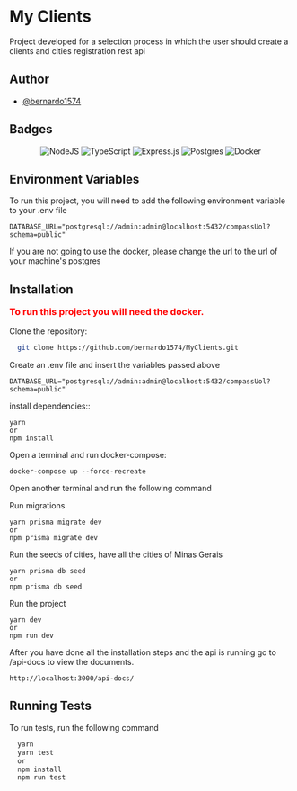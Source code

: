 # My Clients

Project developed for a selection process in which the user should create a clients and cities registration rest api

## Author

- [@bernardo1574](https://www.github.com/bernardo1574)

## Badges

<div align="center">

![NodeJS](https://img.shields.io/badge/node.js-6DA55F?style=for-the-badge&logo=node.js&logoColor=white)
![TypeScript](https://img.shields.io/badge/typescript-%23007ACC.svg?style=for-the-badge&logo=typescript&logoColor=white)
![Express.js](https://img.shields.io/badge/express.js-%23404d59.svg?style=for-the-badge&logo=express&logoColor=%2361DAFB)
![Postgres](https://img.shields.io/badge/PostgreSQL-316192?style=for-the-badge&logo=postgresql&logoColor=white)
![Docker](https://img.shields.io/badge/docker-%230db7ed.svg?style=for-the-badge&logo=docker&logoColor=white)

</div>

## Environment Variables

To run this project, you will need to add the following ​​environment variable to your .env file

`DATABASE_URL="postgresql://admin:admin@localhost:5432/compassUol?schema=public"`

If you are not going to use the docker, please change the url to the url of your machine's postgres

## Installation

<h3 style="color: red; margin-bottom:1rem;margin-top:1rem;">To run this project you will need the docker.</h3>

Clone the repository:

```bash
  git clone https://github.com/bernardo1574/MyClients.git
```

Create an .env file and insert the variables passed above

```
DATABASE_URL="postgresql://admin:admin@localhost:5432/compassUol?schema=public"
```

install dependencies::

```
yarn
or
npm install
```

Open a terminal and run docker-compose:

```
docker-compose up --force-recreate
```

Open another terminal and run the following command

Run migrations

```
yarn prisma migrate dev
or
npm prisma migrate dev
```

Run the seeds of cities, have all the cities of Minas Gerais

```
yarn prisma db seed
or
npm prisma db seed
```

Run the project

```
yarn dev
or
npm run dev
```

After you have done all the installation steps and the api is running go to /api-docs to view the documents.

```
http://localhost:3000/api-docs/
```

## Running Tests

To run tests, run the following command

```bash
  yarn
  yarn test
  or
  npm install
  npm run test
```
